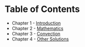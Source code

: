 # Table of Contents

* Chapter 1 - [Introduction   ](./MathPhysicsBackground-1.md)
* Chapter 2 - [Mathematics    ](./MathPhysicsBackground-2.md)
* Chapter 3 - [Convection     ](./MathPhysicsBackground-3.md)
* Chapter 4 - [Other Solutions](./MathPhysicsBackground-4.md)
